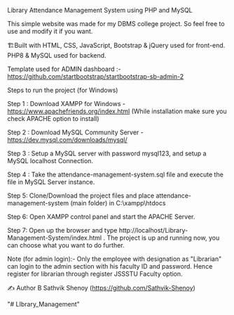 Library Attendance Management System using PHP and MySQL


This simple website was made for my DBMS college project. So feel free to use and modify it if you want.


🏗️Built with
HTML, CSS, JavaScript, Bootstrap & jQuery used for front-end.
PHP8 & MySQL used for backend.


Template used for ADMIN dashboard :- https://github.com/startbootstrap/startbootstrap-sb-admin-2


Steps to run the project (for Windows)

Step 1 : Download XAMPP for Windows - https://www.apachefriends.org/index.html (While installation make sure you check APACHE option to install)

Step 2 : Download MySQL Community Server - https://dev.mysql.com/downloads/mysql/

Step 3 : Setup a MySQL server with password mysql123, and setup a MySQL localhost Connection.

Step 4 : Take the attendance-management-system.sql file and execute the file in MySQL Server instance.

Step 5: Clone/Download the project files and place attendance-management-system (main folder) in C:\xampp\htdocs

Step 6: Open XAMPP control panel and start the APACHE Server.

Step 7: Open up the browser and type http://localhost/Library-Management-System/index.html . The project is up and running now, you can choose what you want to do further.

Note (for admin login):- Only the employee with designation as "Librarian" can login to the admin section with his faculty ID and password. Hence register for librarian through register JSSSTU Faculty option.


✍️ Author
B Sathvik Shenoy (https://github.com/Sathvik-Shenoy)

"# LIbrary_Management" 
